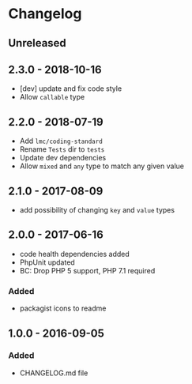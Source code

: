 # Changelog

<!-- There is always Unreleased section on the top. Subsections (Added, Changed, Fixed, Removed) should be added as needed. -->
## Unreleased

## 2.3.0 - 2018-10-16
- [dev] update and fix code style
- Allow `callable` type

## 2.2.0 - 2018-07-19
- Add `lmc/coding-standard`
- Rename `Tests` dir to `tests`
- Update dev dependencies
- Allow `mixed` and `any` type to match any given value

## 2.1.0 - 2017-08-09
- add possibility of changing `key` and `value` types

## 2.0.0 - 2017-06-16
- code health dependencies added
- PhpUnit updated
- BC: Drop PHP 5 support, PHP 7.1 required

### Added
- packagist icons to readme

## 1.0.0 - 2016-09-05
### Added
- CHANGELOG.md file
